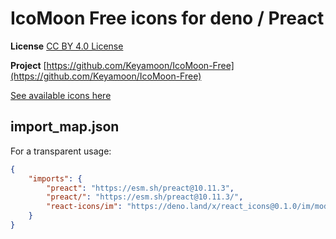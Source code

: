 # IcoMoon Free icons for deno / Preact

**License** [CC BY 4.0 License](https://github.com/Keyamoon/IcoMoon-Free/blob/master/License.txt)

**Project** [https://github.com/Keyamoon/IcoMoon-Free](https://github.com/Keyamoon/IcoMoon-Free)

[See available icons here](https://react-icons.github.io/react-icons/icons?name=im)

## import_map.json

For a transparent usage:

```json
{
    "imports": {
        "preact": "https://esm.sh/preact@10.11.3",
        "preact/": "https://esm.sh/preact@10.11.3/",
        "react-icons/im": "https://deno.land/x/react_icons@0.1.0/im/mod.ts",
    }
}
```
